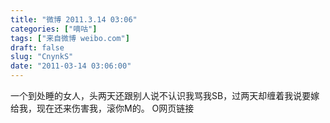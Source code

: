 ```yaml
---
title: "微博 2011.3.14 03:06"
categories: ["嘀咕"]
tags: ["来自微博 weibo.com"]
draft: false
slug: "CnynkS"
date: "2011-03-14 03:06:00"
---
```


<p>一个到处睡的女人，头两天还跟别人说不认识我骂我SB，过两天却缠着我说要嫁给我，现在还来伤害我，滚你M的。 O网页链接 ​​​​</p>
